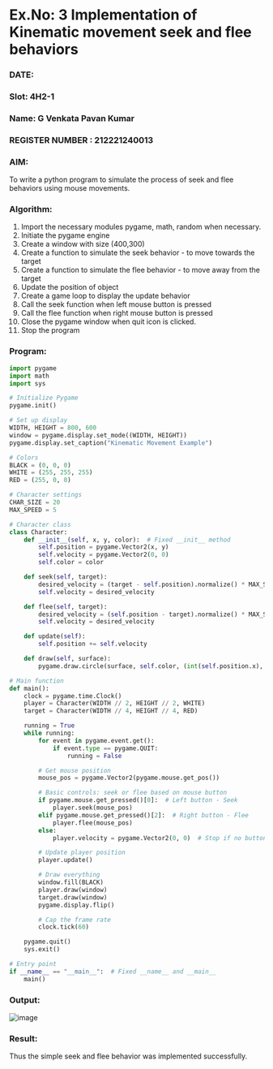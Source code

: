 # Ex.No: 3  Implementation of Kinematic movement seek and flee behaviors 
### DATE:                           
### Slot: 4H2-1
### Name: G Venkata Pavan Kumar
### REGISTER NUMBER : 212221240013
### AIM: 
To write a python program to simulate the process of seek and flee behaviors using mouse movements.
### Algorithm:
1. Import the necessary modules pygame, math, random when necessary.
2. Initiate the pygame engine
3. Create a window with size (400,300)
4. Create a function to simulate the seek behavior - to move towards the target 
5. Create a function to simulate the flee behavior - to move away from the target 
6. Update the position of object
7. Create a game loop to display the update behavior
8. Call the seek function when left mouse button is pressed
9. Call the flee function when right mouse button is pressed
10. Close the pygame window when quit icon is clicked.
11. Stop the program
    
### Program:
```python
import pygame
import math
import sys

# Initialize Pygame
pygame.init()

# Set up display
WIDTH, HEIGHT = 800, 600
window = pygame.display.set_mode((WIDTH, HEIGHT))
pygame.display.set_caption("Kinematic Movement Example")

# Colors
BLACK = (0, 0, 0)
WHITE = (255, 255, 255)
RED = (255, 0, 0)

# Character settings
CHAR_SIZE = 20
MAX_SPEED = 5

# Character class
class Character:
    def __init__(self, x, y, color):  # Fixed __init__ method
        self.position = pygame.Vector2(x, y)
        self.velocity = pygame.Vector2(0, 0)
        self.color = color

    def seek(self, target):
        desired_velocity = (target - self.position).normalize() * MAX_SPEED
        self.velocity = desired_velocity

    def flee(self, target):
        desired_velocity = (self.position - target).normalize() * MAX_SPEED
        self.velocity = desired_velocity

    def update(self):
        self.position += self.velocity

    def draw(self, surface):
        pygame.draw.circle(surface, self.color, (int(self.position.x), int(self.position.y)), CHAR_SIZE)

# Main function
def main():
    clock = pygame.time.Clock()
    player = Character(WIDTH // 2, HEIGHT // 2, WHITE)
    target = Character(WIDTH // 4, HEIGHT // 4, RED)

    running = True
    while running:
        for event in pygame.event.get():
            if event.type == pygame.QUIT:
                running = False

        # Get mouse position
        mouse_pos = pygame.Vector2(pygame.mouse.get_pos())

        # Basic controls: seek or flee based on mouse button
        if pygame.mouse.get_pressed()[0]:  # Left button - Seek
            player.seek(mouse_pos)
        elif pygame.mouse.get_pressed()[2]:  # Right button - Flee
            player.flee(mouse_pos)
        else:
            player.velocity = pygame.Vector2(0, 0)  # Stop if no button is pressed

        # Update player position
        player.update()

        # Draw everything
        window.fill(BLACK)
        player.draw(window)
        target.draw(window)
        pygame.display.flip()

        # Cap the frame rate
        clock.tick(60)

    pygame.quit()
    sys.exit()

# Entry point
if __name__ == "__main__":  # Fixed __name__ and __main__
    main()

```
### Output:

![image](https://github.com/user-attachments/assets/a38ad813-d052-43dc-b874-32b59fbfc7d8)

### Result:
Thus the simple seek and flee behavior was implemented successfully.

